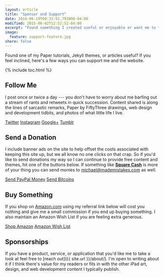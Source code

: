 ```yaml
---
layout: article
title: "Sponsor and Support"
date: 2014-06-19T09:33:51.793000-04:00
modified: 2015-06-02T12:52:52-04:00
excerpt: "Found something I created useful or enjoyable or want me to take a look at your product or app? Here's how."
image:
  feature: support-feature.jpg
share: false
---
```


Found one of my Paper tutorials, Jekyll themes, or articles useful? If you feel inclined, here's a few ways you can support me and the website.

{% include toc.html %}

## Follow Me

I post once or twice a day --- you don't have to worry about me barfing out a stream of rants and retweets in quick succession. Content shared is along the lines of sarcastic remarks, Paper by FiftyThree drawings, web design and development tidbits, and photos of what little life I live.

<p markdown="0">
  <a href="http://twitter.com/mmistakes" onclick="ga('send', 'event', 'link', 'click', 'Twitter follow');" class="btn-social twitter"><i class="fa fa-twitter" aria-hidden="true"></i> Twitter</a>
  <a href="http://instagram.com/mmistakes" onclick="ga('send', 'event', 'link', 'click', 'Instagram follow');" class="btn-social instagram"><i class="fa fa-instagram" aria-hidden="true"></i> Instagram</a>
  <a href="https://plus.google.com/+MichaelRoseDesign/posts" onclick="ga('send', 'event', 'link', 'click', 'Google+ follow');" class="btn-social google-plus"><i class="fa fa-google-plus" aria-hidden="true"></i> Google+</a>
  <a href="http://mademistakes.tumblr.com" onclick="ga('send', 'event', 'link', 'click', 'Tumblr follow');" class="btn-social tumblr"><i class="fa fa-tumblr" aria-hidden="true"></i> Tumblr</a>
</p>

## Send a Donation

I include banner ads on the site to help offset the costs associated with keeping this site up, but we all know no one clicks on that crap. So if you'd like to send donations my way so I can continue to provide free content and themes, hit one of the buttons below. If something like [**Square Cash**](https://square.com/cash) is more of your thing you can send monies to <michael@mademistakes.com> as well.

<p markdown="0">
  <a href="https://www.paypal.com/cgi-bin/webscr?cmd=_s-xclick&hosted_button_id=M6U4FS8Y794X4" onclick="ga('send', 'event', 'link', 'click', 'Send Cash');" class="btn"><i class="fa fa-paypal"></i>Send PayPal Money</a>
  <a href="https://coinbase.com/checkouts/0a71043d672fbedccb0ce98e139a8a17" onclick="ga('send', 'event', 'link', 'click', 'Send Bitcoins');" class="btn"><i class="fa fa-bitcoin"></i> Send Bitcoins</a>
</p>

## Buy Something

If you shop on [Amazon.com](http://www.amazon.com/?_encoding=UTF8&camp=1789&creative=390957&linkCode=ur2&tag=mademist-20&linkId=P557QDXPWEYIZTDS) using my referral link below will cost you nothing and give me a small commission if you end up buying something. I also maintain an Amazon Wish List if you are feeling extra generous.

<p markdown="0">
  <a href="http://www.amazon.com/?_encoding=UTF8&camp=1789&creative=390957&linkCode=ur2&tag=mademist-20&linkId=P557QDXPWEYIZTDS" onclick="ga('send', 'event', 'link', 'click', 'Shop Amazon');" class="btn">Shop Amazon</a>
  <a href="http://amzn.com/w/1K58RT2NS0SDP" onclick="ga('send', 'event', 'link', 'click', 'Amazon Wish List');" class="btn"><i class="fa fa-gift"></i> Amazon Wish List</a>
</p>

## Sponsorships

If you have a product, service, or application that you'd like me to take a look at feel free to [reach out]({{ site.url }}/about/). I'm open to writing about it if I think there's value for my readers or fits in with the other iPad art, design, and web development content I typically publish.

